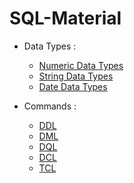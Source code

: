 # SQL-Material
- Data Types :
  - [Numeric Data Types](https://github.com/suraj4502/SQL-Material/blob/main/Numeric_datatypes.md)
  - [String Data Types](https://github.com/suraj4502/SQL-Material/blob/main/Strings.md)
  - [Date Data Types](https://github.com/suraj4502/SQL-Material/blob/main/Date_dtypes.md)

- Commands :
  - [DDL](https://github.com/suraj4502/SQL-Material/blob/main/DDL.md)
  - [DML](https://github.com/suraj4502/SQL-Material/blob/main/DML.md)
  - [DQL](https://github.com/suraj4502/SQL-Material/blob/main/DQL.md)
  - [DCL](https://github.com/suraj4502/SQL-Material/blob/main/DCL.md)
  - [TCL](https://github.com/suraj4502/SQL-Material/blob/main/TCL.md)
